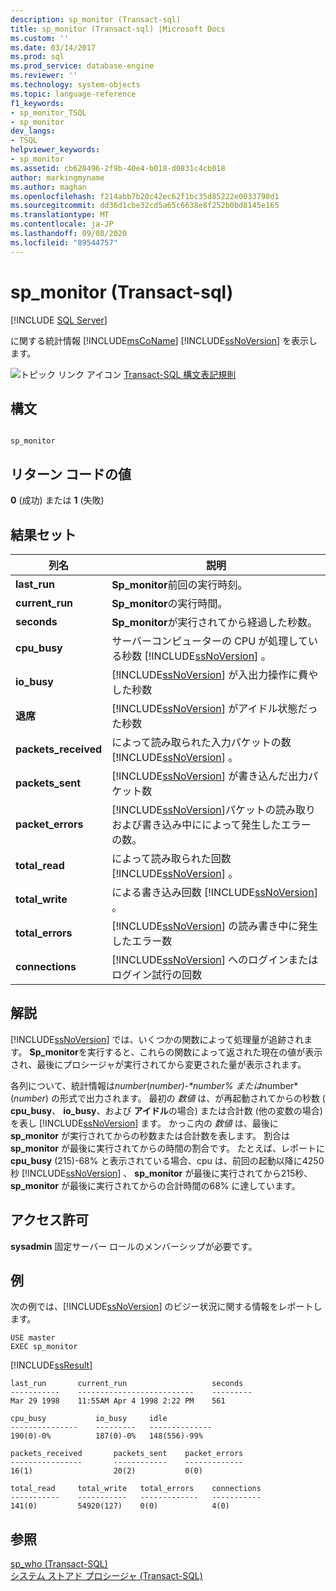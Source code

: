 ```yaml
---
description: sp_monitor (Transact-sql)
title: sp_monitor (Transact-sql) |Microsoft Docs
ms.custom: ''
ms.date: 03/14/2017
ms.prod: sql
ms.prod_service: database-engine
ms.reviewer: ''
ms.technology: system-objects
ms.topic: language-reference
f1_keywords:
- sp_monitor_TSQL
- sp_monitor
dev_langs:
- TSQL
helpviewer_keywords:
- sp_monitor
ms.assetid: cb628496-2f9b-40e4-b018-d0831c4cb018
author: markingmyname
ms.author: maghan
ms.openlocfilehash: f214abb7b20c42ec62f1bc35d85222e0033798d1
ms.sourcegitcommit: dd36d1cbe32cd5a65c6638e8f252b0bd8145e165
ms.translationtype: MT
ms.contentlocale: ja-JP
ms.lasthandoff: 09/08/2020
ms.locfileid: "89544757"
---
```

# <a name="sp_monitor-transact-sql"></a>sp_monitor (Transact-sql)
[!INCLUDE [SQL Server](../../includes/applies-to-version/sqlserver.md)]

  に関する統計情報 [!INCLUDE[msCoName](../../includes/msconame-md.md)] [!INCLUDE[ssNoVersion](../../includes/ssnoversion-md.md)] を表示します。  
  
 ![トピック リンク アイコン](../../database-engine/configure-windows/media/topic-link.gif "トピック リンク アイコン") [Transact-SQL 構文表記規則](../../t-sql/language-elements/transact-sql-syntax-conventions-transact-sql.md)  
  
## <a name="syntax"></a>構文  
  
```  
  
sp_monitor  
```  
  
## <a name="return-code-values"></a>リターン コードの値  
 **0** (成功) または **1** (失敗)  
  
## <a name="result-sets"></a>結果セット  
  
|列名|説明|  
|-----------------|-----------------|  
|**last_run**|**Sp_monitor**前回の実行時刻。|  
|**current_run**|**Sp_monitor**の実行時間。|  
|**seconds**|**Sp_monitor**が実行されてから経過した秒数。|  
|**cpu_busy**|サーバーコンピューターの CPU が処理している秒数 [!INCLUDE[ssNoVersion](../../includes/ssnoversion-md.md)] 。|  
|**io_busy**|[!INCLUDE[ssNoVersion](../../includes/ssnoversion-md.md)] が入出力操作に費やした秒数|  
|**退席**|[!INCLUDE[ssNoVersion](../../includes/ssnoversion-md.md)] がアイドル状態だった秒数|  
|**packets_received**|によって読み取られた入力パケットの数 [!INCLUDE[ssNoVersion](../../includes/ssnoversion-md.md)] 。|  
|**packets_sent**|[!INCLUDE[ssNoVersion](../../includes/ssnoversion-md.md)] が書き込んだ出力パケット数|  
|**packet_errors**|[!INCLUDE[ssNoVersion](../../includes/ssnoversion-md.md)]パケットの読み取りおよび書き込み中にによって発生したエラーの数。|  
|**total_read**|によって読み取られた回数 [!INCLUDE[ssNoVersion](../../includes/ssnoversion-md.md)] 。|  
|**total_write**|による書き込み回数 [!INCLUDE[ssNoVersion](../../includes/ssnoversion-md.md)] 。|  
|**total_errors**|[!INCLUDE[ssNoVersion](../../includes/ssnoversion-md.md)] の読み書き中に発生したエラー数|  
|**connections**|[!INCLUDE[ssNoVersion](../../includes/ssnoversion-md.md)] へのログインまたはログイン試行の回数|  
  
## <a name="remarks"></a>解説  
 [!INCLUDE[ssNoVersion](../../includes/ssnoversion-md.md)] では、いくつかの関数によって処理量が追跡されます。 **Sp_monitor**を実行すると、これらの関数によって返された現在の値が表示され、最後にプロシージャが実行されてから変更された量が表示されます。  
  
 各列について、統計情報は*number*(*number)-**number*% または*number*(*number*) の形式で出力されます。 最初の *数値* は、が再起動されてからの秒数 ( **cpu_busy**、 **io_busy**、および **アイドル**の場合) または合計数 (他の変数の場合) を表し [!INCLUDE[ssNoVersion](../../includes/ssnoversion-md.md)] ます。 かっこ内の *数値* は、最後に **sp_monitor** が実行されてからの秒数または合計数を表します。 割合は **sp_monitor** が最後に実行されてからの時間の割合です。 たとえば、レポートに **cpu_busy** (215)-68% と表示されている場合、cpu は、前回の起動以降に4250秒 [!INCLUDE[ssNoVersion](../../includes/ssnoversion-md.md)] 、 **sp_monitor** が最後に実行されてから215秒、 **sp_monitor** が最後に実行されてからの合計時間の68% に達しています。  
  
## <a name="permissions"></a>アクセス許可  
 **sysadmin** 固定サーバー ロールのメンバーシップが必要です。  
  
## <a name="examples"></a>例  
 次の例では、[!INCLUDE[ssNoVersion](../../includes/ssnoversion-md.md)] のビジー状況に関する情報をレポートします。  
  
```console
USE master  
EXEC sp_monitor  
```  
  
 [!INCLUDE[ssResult](../../includes/ssresult-md.md)]  

```console
last_run       current_run                   seconds
-----------    --------------------------    ---------
Mar 29 1998    11:55AM Apr 4 1998 2:22 PM    561

cpu_busy           io_busy     idle
---------------    ---------   --------------
190(0)-0%          187(0)-0%   148(556)-99%

packets_received       packets_sent    packet_errors
----------------       ------------    -------------
16(1)                  20(2)           0(0)

total_read     total_write   total_errors    connections
-----------    -----------   -------------   -----------
141(0)         54920(127)    0(0)            4(0)
```
  
## <a name="see-also"></a>参照  
 [sp_who &#40;Transact-SQL&#41;](../../relational-databases/system-stored-procedures/sp-who-transact-sql.md)   
 [システム ストアド プロシージャ &#40;Transact-SQL&#41;](../../relational-databases/system-stored-procedures/system-stored-procedures-transact-sql.md)  
  
  

